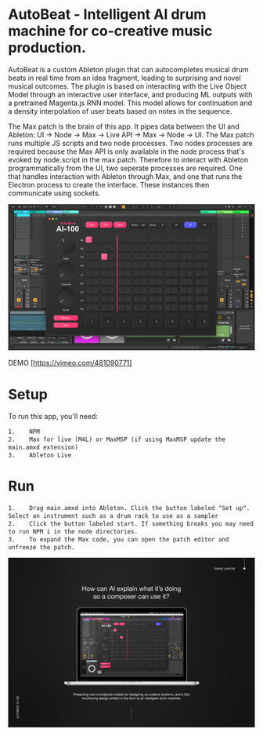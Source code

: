 # AutoBeat - Intelligent AI drum machine for co-creative music production.

AutoBeat is a custom Ableton plugin that can autocompletes musical drum beats in real time from an idea fragment, leading to surprising and novel musical outcomes. The plugin is based on interacting with the Live Object Model through an interactive user interface, and producing ML outputs with a pretrained Magenta.js RNN model. This model allows for continuation and a density interpolation of user beats based on notes in the sequence.

The Max patch is the brain of this app. It pipes data between the UI and Ableton: UI -> Node -> Max -> Live API -> Max -> Node -> UI. The Max patch runs multiple JS scripts and two node processes. Two nodes processes are required because the Max API is only available in the node process that's evoked by node.script in the max patch. Therefore to interact with Ableton programmatically from the UI, two seperate processes are required. One that handles interaction with Ableton through Max, and one that runs the Electron process to create the interface. These instances then communicate using sockets.

![Screentshot](Screenshot.png)

DEMO [https://vimeo.com/481090771]

# Setup

To run this app, you'll need:
```
1.    NPM
2.    Max for live (M4L) or MaxMSP (if using MaxMSP update the main.amxd extension)
3.    Ableton Live
```

# Run
```
1.    Drag main.amxd into Ableton. Click the button labeled "Set up". Select an instrument such as a drum rack to use as a sampler
2.    Click the button labeled start. If something breaks you may need to run NPM i in the node directories. 
3.    To expand the Max code, you can open the patch editor and unfreeze the patch. 
```


![AUTOBEAT IMAGE](AutobeatImage.png)
